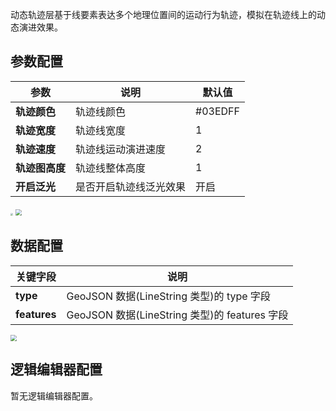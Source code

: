 动态轨迹层基于线要素表达多个地理位置间的运动行为轨迹，模拟在轨迹线上的动态演进效果。

## 参数配置
| 参数           | 说明                   | 默认值  |
| -------------- | ---------------------- | ------- |
| **轨迹颜色**   | 轨迹线颜色             | #03EDFF |
| **轨迹宽度**   | 轨迹线宽度             | 1       |
| **轨迹速度**   | 轨迹线运动演进速度     | 2       |
| **轨迹图高度** | 轨迹线整体高度         | 1       |
| **开启泛光**   | 是否开启轨迹线泛光效果 | 开启    |

<img src="https://qcloudimg.tencent-cloud.cn/raw/79e0af5fc62c7a0ec8181eda21c386ad.png"  style="zoom:25%;">
<img src="https://qcloudimg.tencent-cloud.cn/raw/1077f8e3bf4542d2fd49a9e9d9496d6a.png"  style="zoom:60%;">

## 数据配置
| 关键字段     | 说明                                      |
| ------------ | ----------------------------------------- |
| **type**     | GeoJSON 数据(LineString 类型)的 type 字段     |
| **features** | GeoJSON 数据(LineString 类型)的 features 字段 |

<img src="https://qcloudimg.tencent-cloud.cn/raw/9a54c33127cc86808a2ee26ca389ca4b.png"  style="zoom:65%;">

## 逻辑编辑器配置
暂无逻辑编辑器配置。

